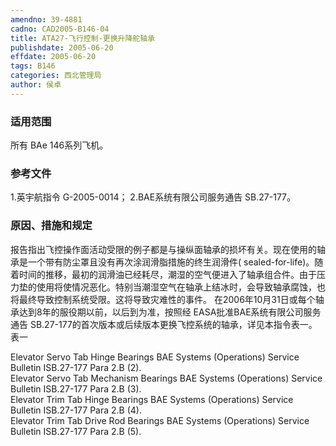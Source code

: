 ```yaml
---
amendno: 39-4881
cadno: CAD2005-B146-04
title: ATA27-飞行控制-更换升降舵轴承
publishdate: 2005-06-20
effdate: 2005-06-20
tags: B146
categories: 西北管理局
author: 侯卓
---
```


### 适用范围 
所有 BAe 146系列飞机。

<!--more-->
### 参考文件
1.英宇航指令 G-2005-0014； 
2.BAE系统有限公司服务通告 SB.27-177。

### 原因、措施和规定 
报告指出飞控操作面活动受限的例子都是与操纵面轴承的损坏有关。现在使用的轴承是一个带有防尘罩且没有再次涂润滑脂措施的终生润滑件( sealed-for-life)。随着时间的推移，最初的润滑油已经耗尽，潮湿的空气便进入了轴承组合件。由于压力垫的使用将使情况恶化。特别当潮湿空气在轴承上结冰时，会导致轴承腐蚀，也将最终导致控制系统受限。这将导致灾难性的事件。
    在2006年10月31日或每个轴承达到8年的服役期以前，以后到为准，按照经 EASA批准BAE系统有限公司服务通告 SB.27-177的首次版本或后续版本更换飞控系统的轴承，详见本指令表一。 
表一 

  
Elevator Servo Tab Hinge Bearings  BAE Systems (Operations) Service Bulletin ISB.27-177 Para 2.B (2).  
Elevator Servo Tab Mechanism Bearings  BAE Systems (Operations) Service Bulletin ISB.27-177 Para 2.B (3).  
Elevator Trim Tab Hinge Bearings  BAE Systems (Operations) Service Bulletin ISB.27-177 Para 2.B (4).  
Elevator Trim Tab Drive Rod Bearings  BAE Systems (Operations) Service Bulletin ISB.27-177 Para 2.B (5). 

